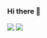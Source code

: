 ### Hi there 👋

<span><img align="center" src="https://github-readme-stats.vercel.app/api?username=four-velocity&show_icons=true&count_private=true&hide_border=true&bg_color=00000000&icon_color=4287F5&title_color=4287F5&text_color=288985&include_all_commits=true&hide_title=true" /></span>
<span><img align="center" src="https://github-readme-stats.vercel.app/api/top-langs/?username=four-velocity&hide_title=true&layout=compact&hide_border=true&text_color=288985&bg_color=00000000&langs_count=6&hide=jupyter%20notebook" /></span>


<!--
**Four-Velocity/Four-Velocity** is a ✨ _special_ ✨ repository because its `README.md` (this file) appears on your GitHub profile.

Here are some ideas to get you started:

- 🔭 I’m currently working on ...
- 🌱 I’m currently learning ...
- 👯 I’m looking to collaborate on ...
- 🤔 I’m looking for help with ...
- 💬 Ask me about ...
- 📫 How to reach me: ...
- 😄 Pronouns: ...
- ⚡ Fun fact: ...
-->
